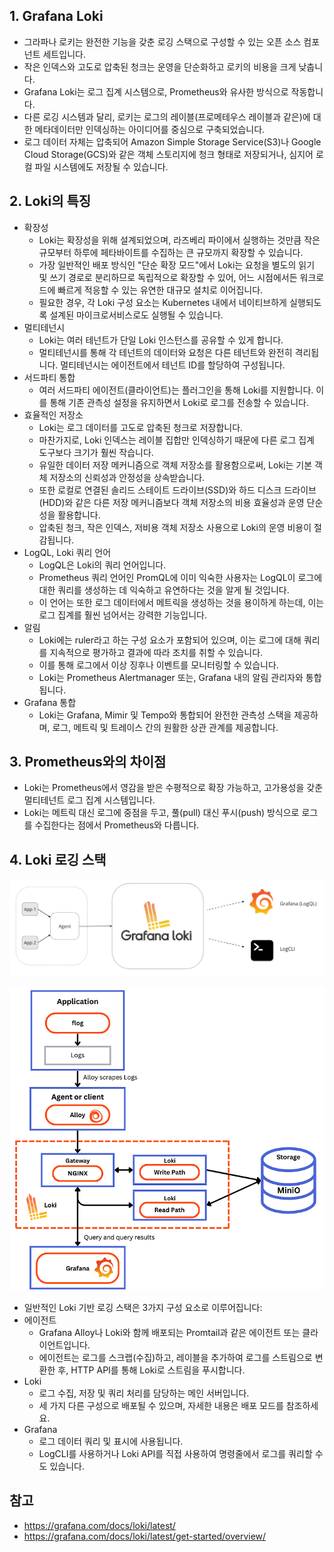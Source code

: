 ## 1. Grafana Loki

- 그라파나 로키는 완전한 기능을 갖춘 로깅 스택으로 구성할 수 있는 오픈 소스 컴포넌트 세트입니다. 
- 작은 인덱스와 고도로 압축된 청크는 운영을 단순화하고 로키의 비용을 크게 낮춥니다.
- Grafana Loki는 로그 집계 시스템으로, Prometheus와 유사한 방식으로 작동합니다.
- 다른 로깅 시스템과 달리, 로키는 로그의 레이블(프로메테우스 레이블과 같은)에 대한 메타데이터만 인덱싱하는 아이디어를 중심으로 구축되었습니다. 
- 로그 데이터 자체는 압축되어 Amazon Simple Storage Service(S3)나 Google Cloud Storage(GCS)와 같은 객체 스토리지에 청크 형태로 저장되거나, 심지어 로컬 파일 시스템에도 저장될 수 있습니다.

## 2. Loki의 특징

- 확장성
  - Loki는 확장성을 위해 설계되었으며, 라즈베리 파이에서 실행하는 것만큼 작은 규모부터 하루에 페타바이트를 수집하는 큰 규모까지 확장할 수 있습니다. 
  - 가장 일반적인 배포 방식인 "단순 확장 모드"에서 Loki는 요청을 별도의 읽기 및 쓰기 경로로 분리하므로 독립적으로 확장할 수 있어, 어느 시점에서든 워크로드에 빠르게 적응할 수 있는 유연한 대규모 설치로 이어집니다. 
  - 필요한 경우, 각 Loki 구성 요소는 Kubernetes 내에서 네이티브하게 실행되도록 설계된 마이크로서비스로도 실행될 수 있습니다.
- 멀티테넌시
  - Loki는 여러 테넌트가 단일 Loki 인스턴스를 공유할 수 있게 합니다. 
  - 멀티테넌시를 통해 각 테넌트의 데이터와 요청은 다른 테넌트와 완전히 격리됩니다. 멀티테넌시는 에이전트에서 테넌트 ID를 할당하여 구성됩니다.
- 서드파티 통합
  - 여러 서드파티 에이전트(클라이언트)는 플러그인을 통해 Loki를 지원합니다. 이를 통해 기존 관측성 설정을 유지하면서 Loki로 로그를 전송할 수 있습니다.
- 효율적인 저장소
  - Loki는 로그 데이터를 고도로 압축된 청크로 저장합니다. 
  - 마찬가지로, Loki 인덱스는 레이블 집합만 인덱싱하기 때문에 다른 로그 집계 도구보다 크기가 훨씬 작습니다. 
  - 유일한 데이터 저장 메커니즘으로 객체 저장소를 활용함으로써, Loki는 기본 객체 저장소의 신뢰성과 안정성을 상속받습니다. 
  - 또한 로컬로 연결된 솔리드 스테이트 드라이브(SSD)와 하드 디스크 드라이브(HDD)와 같은 다른 저장 메커니즘보다 객체 저장소의 비용 효율성과 운영 단순성을 활용합니다.
  - 압축된 청크, 작은 인덱스, 저비용 객체 저장소 사용으로 Loki의 운영 비용이 절감됩니다.
- LogQL, Loki 쿼리 언어
  - LogQL은 Loki의 쿼리 언어입니다. 
  - Prometheus 쿼리 언어인 PromQL에 이미 익숙한 사용자는 LogQL이 로그에 대한 쿼리를 생성하는 데 익숙하고 유연하다는 것을 알게 될 것입니다. 
  - 이 언어는 또한 로그 데이터에서 메트릭을 생성하는 것을 용이하게 하는데, 이는 로그 집계를 훨씬 넘어서는 강력한 기능입니다.
- 알림
  - Loki에는 ruler라고 하는 구성 요소가 포함되어 있으며, 이는 로그에 대해 쿼리를 지속적으로 평가하고 결과에 따라 조치를 취할 수 있습니다. 
  - 이를 통해 로그에서 이상 징후나 이벤트를 모니터링할 수 있습니다. 
  - Loki는 Prometheus Alertmanager 또는, Grafana 내의 알림 관리자와 통합됩니다.
- Grafana 통합
  - Loki는 Grafana, Mimir 및 Tempo와 통합되어 완전한 관측성 스택을 제공하며, 로그, 메트릭 및 트레이스 간의 원활한 상관 관계를 제공합니다.

## 3. Prometheus와의 차이점

- Loki는 Prometheus에서 영감을 받은 수평적으로 확장 가능하고, 고가용성을 갖춘 멀티테넌트 로그 집계 시스템입니다. 
- Loki는 메트릭 대신 로그에 중점을 두고, 풀(pull) 대신 푸시(push) 방식으로 로그를 수집한다는 점에서 Prometheus와 다릅니다.

## 4. Loki 로깅 스택

![img.png](img.png)

![img_1.png](img_1.png)

- 일반적인 Loki 기반 로깅 스택은 3가지 구성 요소로 이루어집니다:
- 에이전트
  - Grafana Alloy나 Loki와 함께 배포되는 Promtail과 같은 에이전트 또는 클라이언트입니다. 
  - 에이전트는 로그를 스크랩(수집)하고, 레이블을 추가하여 로그를 스트림으로 변환한 후, HTTP API를 통해 Loki로 스트림을 푸시합니다.
- Loki
  - 로그 수집, 저장 및 쿼리 처리를 담당하는 메인 서버입니다. 
  - 세 가지 다른 구성으로 배포될 수 있으며, 자세한 내용은 배포 모드를 참조하세요.
- Grafana
  - 로그 데이터 쿼리 및 표시에 사용됩니다. 
  - LogCLI를 사용하거나 Loki API를 직접 사용하여 명령줄에서 로그를 쿼리할 수도 있습니다.

## 참고

- https://grafana.com/docs/loki/latest/
- https://grafana.com/docs/loki/latest/get-started/overview/